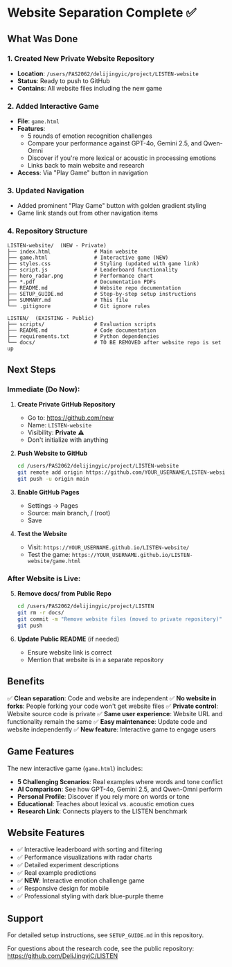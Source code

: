 # Website Separation Complete ✅

## What Was Done

### 1. Created New Private Website Repository
- **Location**: `/users/PAS2062/delijingyic/project/LISTEN-website`
- **Status**: Ready to push to GitHub
- **Contains**: All website files including the new game

### 2. Added Interactive Game
- **File**: `game.html`
- **Features**:
  - 5 rounds of emotion recognition challenges
  - Compare your performance against GPT-4o, Gemini 2.5, and Qwen-Omni
  - Discover if you're more lexical or acoustic in processing emotions
  - Links back to main website and research
- **Access**: Via "Play Game" button in navigation

### 3. Updated Navigation
- Added prominent "Play Game" button with golden gradient styling
- Game link stands out from other navigation items

### 4. Repository Structure

```
LISTEN-website/  (NEW - Private)
├── index.html              # Main website
├── game.html               # Interactive game (NEW)
├── styles.css              # Styling (updated with game link)
├── script.js               # Leaderboard functionality
├── hero_radar.png          # Performance chart
├── *.pdf                   # Documentation PDFs
├── README.md               # Website repo documentation
├── SETUP_GUIDE.md          # Step-by-step setup instructions
├── SUMMARY.md              # This file
└── .gitignore              # Git ignore rules

LISTEN/  (EXISTING - Public)
├── scripts/                # Evaluation scripts
├── README.md               # Code documentation
├── requirements.txt        # Python dependencies
└── docs/                   # TO BE REMOVED after website repo is set up
```

## Next Steps

### Immediate (Do Now):

1. **Create Private GitHub Repository**
   - Go to: https://github.com/new
   - Name: `LISTEN-website`
   - Visibility: **Private** ⚠️
   - Don't initialize with anything

2. **Push Website to GitHub**
   ```bash
   cd /users/PAS2062/delijingyic/project/LISTEN-website
   git remote add origin https://github.com/YOUR_USERNAME/LISTEN-website.git
   git push -u origin main
   ```

3. **Enable GitHub Pages**
   - Settings → Pages
   - Source: main branch, / (root)
   - Save

4. **Test the Website**
   - Visit: `https://YOUR_USERNAME.github.io/LISTEN-website/`
   - Test the game: `https://YOUR_USERNAME.github.io/LISTEN-website/game.html`

### After Website is Live:

5. **Remove docs/ from Public Repo**
   ```bash
   cd /users/PAS2062/delijingyic/project/LISTEN
   git rm -r docs/
   git commit -m "Remove website files (moved to private repository)"
   git push
   ```

6. **Update Public README** (if needed)
   - Ensure website link is correct
   - Mention that website is in a separate repository

## Benefits

✅ **Clean separation**: Code and website are independent
✅ **No website in forks**: People forking your code won't get website files
✅ **Private control**: Website source code is private
✅ **Same user experience**: Website URL and functionality remain the same
✅ **Easy maintenance**: Update code and website independently
✅ **New feature**: Interactive game to engage users

## Game Features

The new interactive game (`game.html`) includes:

- **5 Challenging Scenarios**: Real examples where words and tone conflict
- **AI Comparison**: See how GPT-4o, Gemini 2.5, and Qwen-Omni perform
- **Personal Profile**: Discover if you rely more on words or tone
- **Educational**: Teaches about lexical vs. acoustic emotion cues
- **Research Link**: Connects players to the LISTEN benchmark

## Website Features

- ✅ Interactive leaderboard with sorting and filtering
- ✅ Performance visualizations with radar charts
- ✅ Detailed experiment descriptions
- ✅ Real example predictions
- ✅ **NEW**: Interactive emotion challenge game
- ✅ Responsive design for mobile
- ✅ Professional styling with dark blue-purple theme

## Support

For detailed setup instructions, see `SETUP_GUIDE.md` in this repository.

For questions about the research code, see the public repository: https://github.com/DeliJingyiC/LISTEN


